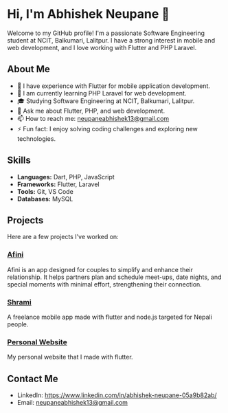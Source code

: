 # Hi, I'm Abhishek Neupane 👋

Welcome to my GitHub profile! I'm a passionate Software Engineering student at NCIT, Balkumari, Lalitpur. I have a strong interest in mobile and web development, and I love working with Flutter and PHP Laravel.

## About Me

- 🔭 I have experience with Flutter for mobile application development.
- 🌱 I am currently learning PHP Laravel for web development.
- 🎓 Studying Software Engineering at NCIT, Balkumari, Lalitpur.
- 💬 Ask me about Flutter, PHP, and web development.
- 📫 How to reach me: neupaneabhishek13@gmail.com
- ⚡ Fun fact: I enjoy solving coding challenges and exploring new technologies.

## Skills

- **Languages:** Dart, PHP, JavaScript
- **Frameworks:** Flutter, Laravel
- **Tools:** Git, VS Code
- **Databases:** MySQL

## Projects

Here are a few projects I've worked on:

### [Afini](https://github.com/ayruvedaAvi/afini)
Afini is an app designed for couples to simplify and enhance their relationship. It helps partners plan and schedule meet-ups, date nights, and special moments with minimal effort, strengthening their connection.

### [Shrami](https://github.com/ayruvedaAvi/Project-II)
A freelance mobile app made with flutter and node.js targeted for Nepali people.

### [Personal Website](https://github.com/ayruvedaAvi/personal_website)
My personal website that I made with flutter.



## Contact Me

- LinkedIn: https://www.linkedin.com/in/abhishek-neupane-05a9b82ab/
- Email: neupaneabhishek13@gmail.com
  
